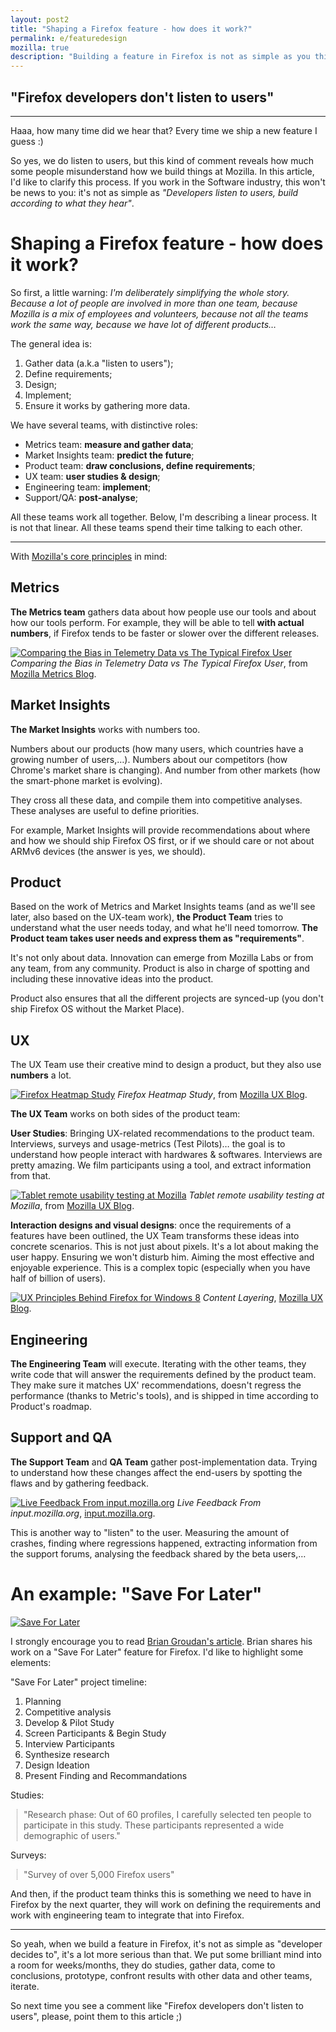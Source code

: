 ```yaml
---
layout: post2
title: "Shaping a Firefox feature - how does it work?"
permalink: e/featuredesign
mozilla: true
description: "Building a feature in Firefox is not as simple as you think…"
---
```


## "Firefox developers don't listen to users"

----

Haaa, how many time did we hear that? Every time we ship a new feature I guess :)

So yes, we do listen to users, but this kind of comment reveals how much some people misunderstand how we build things
at Mozilla. In this article, I'd like to clarify this process. If you work in the Software
industry, this won't be news to you: it's not as simple as
*"Developers listen to users, build according to what they hear"*.

# Shaping a Firefox feature - how does it work?

So first, a little warning: *I'm deliberately simplifying the whole story.
Because a lot of people are involved in more than one team, because Mozilla
is a mix of employees and volunteers, because not all the teams work the
same way, because we have lot of different products…*

The general idea is:

1. Gather data (a.k.a "listen to users");
2. Define requirements;
3. Design;
4. Implement;
5. Ensure it works by gathering more data.

We have several teams, with distinctive roles:

* Metrics team: **measure and gather data**;
* Market Insights team: **predict the future**;
* Product team: **draw conclusions, define requirements**;
* UX team: **user studies & design**;
* Engineering team: **implement**;
* Support/QA: **post-analyse**;

All these teams work all together. Below, I'm describing a linear process.
It is not that linear. All these teams spend their time talking to each other.

----

With [Mozilla's core principles](https://www.mozilla.org/about/manifesto.html) in mind:

## Metrics

**The Metrics team** gathers data about how people use our tools
and about how our tools perform.
For example, they will be able to tell **with actual numbers**,
if Firefox tends to be faster or slower over the different releases.

[![Comparing the Bias in Telemetry Data vs The Typical Firefox User](https://farm9.staticflickr.com/8199/8160710134_9c5e94641f_z.jpg)](https://blog.mozilla.org/metrics/2011/12/13/comparing-the-bias-in-telemetry-data-vs-the-typical-firefox-user/)
*Comparing the Bias in Telemetry Data vs The Typical Firefox User*, from [Mozilla Metrics Blog](https://blog.mozilla.org/metrics/).

## Market Insights

**The Market Insights** works with numbers too.

Numbers about our products (how many users, which countries have a growing number of users,…).
Numbers about our competitors (how Chrome's market share is changing).
And number from other markets (how the smart-phone market is evolving).

They cross all these data, and compile them into competitive analyses.
These analyses are useful to define priorities.

For example, Market Insights will provide recommendations about where and how we should ship
Firefox OS first, or if we should care or not about ARMv6 devices (the answer is yes, we should).

## Product

Based on the work of Metrics and Market Insights teams (and as we'll see later, also based on
the UX-team work), **the Product Team** tries to understand what the user needs today, and what
he'll need tomorrow. **The Product team takes user needs and express them as "requirements"**.

It's not only about data.
Innovation can emerge from Mozilla Labs or from any team, from any community.
Product is also in charge of spotting and including these innovative ideas
into the product.

Product also ensures that all the different projects are synced-up (you don't
ship Firefox OS without the Market Place).

## UX

The UX Team use their creative mind to design a product, but they also use **numbers** a lot.

[![Firefox Heatmap Study](https://blog.mozilla.org/ux/files/2012/06/chrome_menus.png)](https://blog.mozilla.org/ux/2012/06/firefox-heatmap-study-2012-results-are-in/)
*Firefox Heatmap Study*, from [Mozilla UX Blog](https://blog.mozilla.org/ux/).

**The UX Team** works on both sides of the product team:

**User Studies**: Bringing UX-related recommendations to the product team.
Interviews, surveys and usage-metrics (Test Pilots)… the goal is to understand
how people interact with hardwares & softwares.
Interviews are pretty amazing. We film participants using a tool, and extract
information from that.

[![Tablet remote usability testing at Mozilla](https://blog.mozilla.org/ux/files/2012/04/photo-1-11-620x463.jpg)](https://blog.mozilla.org/ux/2012/04/tablet-remote-usability-testing-at-mozilla/)
*Tablet remote usability testing at Mozilla*, from [Mozilla UX Blog](https://blog.mozilla.org/ux/).

**Interaction designs and visual designs**: once the requirements of a features
have been outlined, the UX Team transforms these ideas into concrete scenarios. This is not just
about pixels. It's a lot about making the user happy. Ensuring we won't
disturb him. Aiming the most effective and enjoyable experience.
This is a complex topic (especially when you have half of billion of users).

[![UX Principles Behind Firefox for Windows 8](https://blog.mozilla.org/ux/files/2012/10/mozilla-mozcamp-firefox-os.010-600x353.jpg)](https://blog.mozilla.org/ux/2012/10/ux-principles-behind-firefox-for-windows-8-preview/)
*Content Layering*, [Mozilla UX Blog](https://blog.mozilla.org/ux/).

## Engineering

**The Engineering Team** will execute. Iterating with the other teams, they
write code that will answer the requirements defined by the product team.
They make sure it matches UX' recommendations, doesn't regress the performance (thanks to Metric's tools),
and is shipped in time according to Product's roadmap.

## Support and QA

**The Support Team** and **QA Team** gather post-implementation data. Trying
to understand how these changes affect the end-users by spotting the flaws and
by gathering feedback.

[![Live Feedback From input.mozilla.org](https://farm8.staticflickr.com/7135/8157514312_4b7ca672a5_b.jpg)](http://input.mozilla.org/en-US/)
*Live Feedback From input.mozilla.org*, [input.mozilla.org](http://input.mozilla.org/en-US/).

This is another way to "listen" to the user. Measuring the amount of crashes, finding
where regressions happened, extracting information from the support forums, analysing
the feedback shared by the beta users,…

# An example: "Save For Later"

[![Save For Later](https://blog.mozilla.org/ux/files/2012/10/15.jpg)](https://blog.mozilla.org/ux/2012/10/save-for-later/)

I strongly encourage you to read [Brian Groudan's article](https://blog.mozilla.org/ux/2012/10/save-for-later/).
Brian shares his work on a "Save For Later" feature for Firefox.
I'd like to highlight some elements:

"Save For Later" project timeline:

1. Planning
2. Competitive analysis
3. Develop & Pilot Study
4. Screen Participants & Begin Study
5. Interview Participants
6. Synthesize research
7. Design Ideation
8. Present Finding and Recommandations

Studies:

> "Research phase: Out of 60 profiles, I carefully selected ten people to participate in this study. These participants represented a wide demographic of users."

Surveys:

> "Survey of over 5,000 Firefox users"


And then, if the product team thinks this is something we need to have in Firefox by the next quarter,
they will work on defining the requirements and work with engineering team to integrate that into Firefox.

----

So yeah, when we build a feature in Firefox, it's not as simple as "developer decides to", it's a lot more serious than that.
We put some brilliant mind into a room for weeks/months, they do studies, gather data, come to conclusions, prototype, confront results
with other data and other teams, iterate.

So next time you see a comment like "Firefox developers don't listen to users", please, point them to this article ;)

<style>
blockquote {
  margin-left: 10px;
  padding-left: 10px;
  border-left: 1px dotted grey;
}
article img {
  border: 1px dashed grey;
  padding: 5px;
}
article hr {
  border: 0;
  border-bottom: 1px dashed #AAA;
}
</style>
